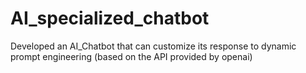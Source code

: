 # AI_specialized_chatbot
Developed an AI_Chatbot that can customize its response to dynamic prompt engineering (based on the API provided by openai)
